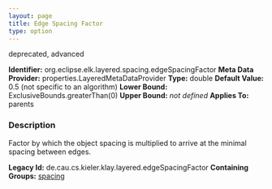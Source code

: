```yaml
---
layout: page
title: Edge Spacing Factor
type: option
---
```

deprecated, advanced

**Identifier:** org.eclipse.elk.layered.spacing.edgeSpacingFactor
**Meta Data Provider:** properties.LayeredMetaDataProvider
**Type:** double
**Default Value:**  0.5  (not specific to an algorithm)
**Lower Bound:**  ExclusiveBounds.greaterThan(0)
**Upper Bound:** *not defined*
**Applies To:** parents

### Description
Factor by which the object spacing is multiplied to arrive at the minimal spacing between edges.

**Legacy Id:** de.cau.cs.kieler.klay.layered.edgeSpacingFactor
**Containing Groups:** [spacing](org-eclipse-elk-layered-spacing)

